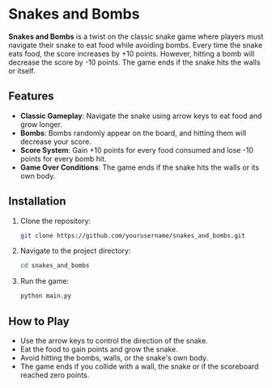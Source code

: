 # Snakes and Bombs

**Snakes and Bombs** is a twist on the classic snake game where players must navigate their snake to eat food while avoiding bombs. Every time the snake eats food, the score increases by +10 points. However, hitting a bomb will decrease the score by -10 points. The game ends if the snake hits the walls or itself.

## Features

- **Classic Gameplay**: Navigate the snake using arrow keys to eat food and grow longer.
- **Bombs**: Bombs randomly appear on the board, and hitting them will decrease your score.
- **Score System**: Gain +10 points for every food consumed and lose -10 points for every bomb hit.
- **Game Over Conditions**: The game ends if the snake hits the walls or its own body.

## Installation

1. Clone the repository:
    ```bash
    git clone https://github.com/yourusername/snakes_and_bombs.git
    ```
2. Navigate to the project directory:
    ```bash
    cd snakes_and_bombs
    ```
3. Run the game:
    ```bash
    python main.py
    ```

## How to Play

- Use the arrow keys to control the direction of the snake.
- Eat the food to gain points and grow the snake.
- Avoid hitting the bombs, walls, or the snake's own body.
- The game ends if you collide with a wall, the snake or if the scoreboard reached zero points.
